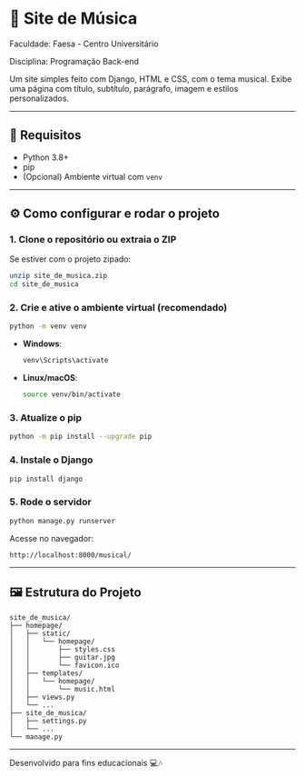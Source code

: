 # 🎵 Site de Música

Faculdade: Faesa - Centro Universitário

Disciplina: Programação Back-end

Um site simples feito com Django, HTML e CSS, com o tema musical. Exibe uma página com título, subtítulo, parágrafo, imagem e estilos personalizados.

---

## 🧰 Requisitos

- Python 3.8+
- pip
- (Opcional) Ambiente virtual com `venv`

---

## ⚙️ Como configurar e rodar o projeto

### 1. Clone o repositório ou extraia o ZIP

Se estiver com o projeto zipado:

```bash
unzip site_de_musica.zip
cd site_de_musica
```

### 2. Crie e ative o ambiente virtual (recomendado)

```bash
python -m venv venv
```

- **Windows**:

  ```bash
  venv\Scripts\activate
  ```

- **Linux/macOS**:
  ```bash
  source venv/bin/activate
  ```

### 3. Atualize o pip

```bash
python -m pip install --upgrade pip
```

### 4. Instale o Django

```bash
pip install django
```

### 5. Rode o servidor

```bash
python manage.py runserver
```

Acesse no navegador:

```
http://localhost:8000/musical/
```

---

## 🖼️ Estrutura do Projeto

```
site_de_musica/
├── homepage/
│   ├── static/
│   │   └── homepage/
│   │       ├── styles.css
│   │       ├── guitar.jpg
│   │       └── favicon.ico
│   ├── templates/
│   │   └── homepage/
│   │       └── music.html
│   ├── views.py
│   └── ...
├── site_de_musica/
│   ├── settings.py
│   └── ...
└── manage.py
```

---

Desenvolvido para fins educacionais 💻🎶
